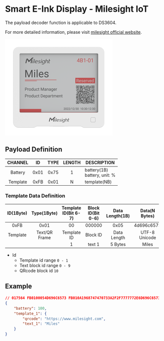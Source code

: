 # Smart E-Ink Display - Milesight IoT

The payload decoder function is applicable to DS3604.

For more detailed information, please visit [milesight official website](https://www.milesight-iot.com).

![DS3604](DS3604.png)

## Payload Definition

| CHANNEL  |  ID  | TYPE | LENGTH | DESCRIPTION                      |
| :------: | :--: | :--: | :----: | -------------------------------- |
| Battery  | 0x01 | 0x75 |   1    | battery(1B)<br/>battery, unit: % |
| Template | 0xFB | 0x01 |   N    | template(NB)                     |

### Template Data Definition

| ID(1Byte) |  Type(1Byte)  | Template ID(Bit 6-7) | Block ID(Bit 0-6) | Data Length(1B) | Data(N Bytes) |
| :-------: | :-----------: | :------------------: | :---------------: | :-------------: | :-----------: |
|   0xFB    |     0x01      |          00          |      000000       |      0x05       |  4d696c6573   |
| Template  | Text/QR Frame |     Template ID      |     Block ID      |   Data Length   | UTF-8 Unicode |
|           |               |          1           |      text 1       |     5 Bytes     |     Miles     |

-   Id
    -   Template id range `0 - 1`
    -   Text block id range `0 - 9`
    -   QRcode block id `10`

## Example

```json
// 017564 FB0100054D696C6573 FB010A1968747470733A2F2F7777772E6D696C6573696768742E636F6D
{
    "battery": 100,
    "template_1": {
        "qrcode": "https://www.milesight.com",
        "text_1": "Miles"
    }
}
```
